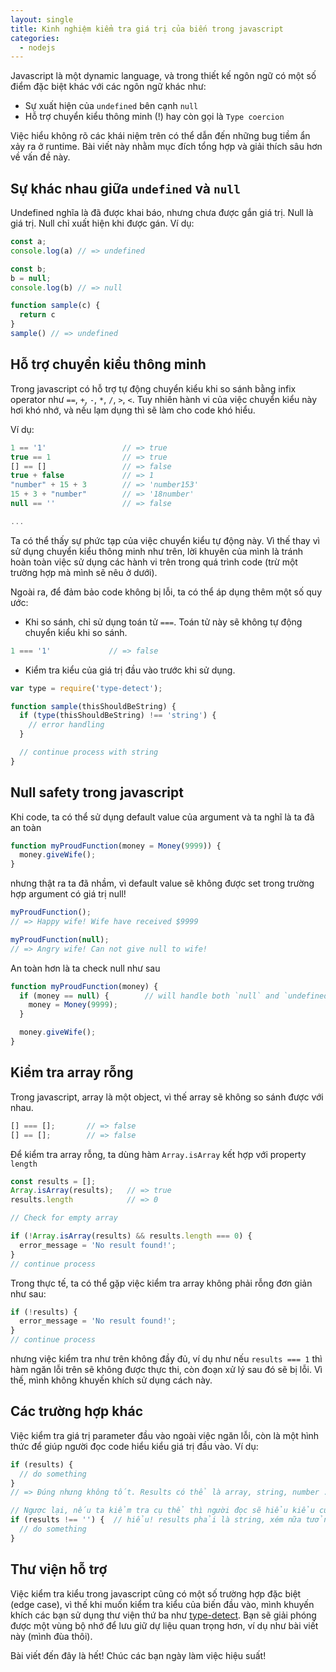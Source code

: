 ```yaml
---
layout: single
title: Kinh nghiệm kiểm tra giá trị của biến trong javascript
categories:
  - nodejs
---
```


Javascript là một dynamic language, và trong thiết kế ngôn ngữ có một số điểm đặc biệt khác với các ngôn ngữ khác như:

- Sự xuất hiện của `undefined` bên cạnh `null`
- Hỗ trợ chuyển kiểu thông minh (!) hay còn gọi là `Type coercion`

Việc hiểu không rõ các khái niệm trên có thể dẫn đến những bug tiềm ẩn xảy ra ở runtime. Bài viết này nhằm mục đích tổng hợp và giải thích sâu hơn về vấn đề này.

## Sự khác nhau giữa `undefined` và `null`

Undefined nghĩa là đã được khai báo, nhưng chưa được gắn giá trị.
Null là giá trị. Null chỉ xuất hiện khi được gán.
Ví dụ:

```js
const a;
console.log(a) // => undefined

const b;
b = null;
console.log(b) // => null

function sample(c) {
  return c
}
sample() // => undefined
```

## Hỗ trợ chuyển kiểu thông minh

Trong javascript có hỗ trợ tự động chuyển kiểu khi so sánh bằng infix operator như `==`, `+`, `-`, `*`, `/`, `>`, `<`. Tuy nhiên hành vi của việc chuyển kiểu này hơi khó nhớ, và nếu lạm dụng thì sẽ làm cho code khó hiểu.

Ví dụ:

```js
1 == '1'                 // => true
true == 1                // => true
[] == []                 // => false
true + false             // => 1
"number" + 15 + 3        // => 'number153'
15 + 3 + "number"        // => '18number'
null == ''               // => false

...
```

Ta có thể thấy sự phức tạp của việc chuyển kiểu tự động này. Vì thế thay vì sử dụng chuyển kiểu thông minh như trên, lời khuyên của mình là tránh hoàn toàn việc sử dụng các hành vi trên trong quá trình code (trừ một trường hợp mà mình sẽ nêu ở dưới).

Ngoài ra, để đảm bảo code không bị lỗi, ta có thể áp dụng thêm một số quy ước:

- Khi so sánh, chỉ sử dụng toán tử `===`. Toán tử này sẽ không tự động chuyển kiểu khi so sánh.

```js
1 === '1'             // => false
```

- Kiểm tra kiểu của giá trị đầu vào trước khi sử dụng.

```js
var type = require('type-detect');

function sample(thisShouldBeString) {
  if (type(thisShouldBeString) !== 'string') {
    // error handling
  }

  // continue process with string
}
```

## Null safety trong javascript

Khi code, ta có thể sử dụng default value của argument và ta nghĩ là ta đã an toàn

```js
function myProudFunction(money = Money(9999)) {
  money.giveWife();
}
```

nhưng thật ra ta đã nhầm, vì default value sẽ không được set trong trường hợp argument có giá trị null!

```js
myProudFunction();
// => Happy wife! Wife have received $9999

myProudFunction(null);
// => Angry wife! Can not give null to wife!
```

An toàn hơn là ta check null như sau

```js
function myProudFunction(money) {
  if (money == null) {        // will handle both `null` and `undefined`!
    money = Money(9999);
  }

  money.giveWife();
}
```

## Kiểm tra array rỗng

Trong javascript, array là một object, vì thế array sẽ không so sánh được với nhau.

```js
[] === [];       // => false
[] == [];        // => false
```

Để kiểm tra array rỗng, ta dùng hàm `Array.isArray` kết hợp với property `length`

```js
const results = [];
Array.isArray(results);   // => true
results.length            // => 0

// Check for empty array

if (!Array.isArray(results) && results.length === 0) {
  error_message = 'No result found!';
}
// continue process
```

Trong thực tế, ta có thể gặp việc kiểm tra array không phải rỗng đơn giản như sau:

```js
if (!results) {
  error_message = 'No result found!';
}
// continue process
```

nhưng việc kiểm tra như trên không đầy đủ, ví dụ như nếu `results === 1` thì hàm ngăn lỗi trên sẽ không được thực thi, còn đoạn xử lý sau đó sẽ bị lỗi. Vì thế, mình không khuyến khích sử dụng cách này.

## Các trường hợp khác

Việc kiểm tra giá trị parameter đầu vào ngoài việc ngăn lỗi, còn là một hình thức để giúp người đọc code hiểu kiểu giá trị đầu vào. Ví dụ:

```js
if (results) {
  // do something
}
// => Đúng nhưng không tốt. Results có thể là array, string, number ... Người đọc code sẽ không hiểu rõ results là gì.

// Ngược lại, nếu ta kiểm tra cụ thể thì người đọc sẽ hiểu kiểu của results!
if (results !== '') {  // hiểu! results phải là string, xém nữa tưởng results là array rồi!
  // do something
}
```

## Thư viện hỗ trợ

Việc kiểm tra kiểu trong javascript cũng có một số trường hợp đặc biệt (edge case), vì thế khi muốn kiểm tra kiểu của biến đầu vào, mình khuyến khích các bạn sử dụng thư viện thứ ba như [type-detect](https://github.com/chaijs/type-detect). Bạn sẽ giải phóng được một vùng bộ nhớ để lưu giữ dự liệu quan trọng hơn, ví dụ như bài viết này (mình đùa thôi).

Bài viết đến đây là hết! Chúc các bạn ngày làm việc hiệu suất!
